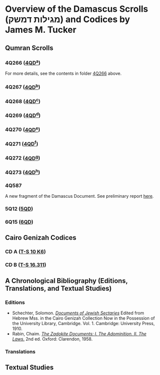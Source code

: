 # Overview of the Damascus Scrolls (מגילות דמשק) and Codices by James M. Tucker

## Qumran Scrolls

### 4Q266 (<a href="https://www.deadseascrolls.org.il/explore-the-archive/search#q='4Q266'">4QD<sup>a</sup></a>)

For more details, see the contents in folder <a href="4Q266/">4Q266</a> above.

### 4Q267 (<a href="https://www.deadseascrolls.org.il/explore-the-archive/search#q='4Q267'">4QD<sup>b</sup></a>)

### 4Q268 (<a href="https://www.deadseascrolls.org.il/explore-the-archive/search#q='4Q268'">4QD<sup>c</sup></a>)

### 4Q269 (<a href="https://www.deadseascrolls.org.il/explore-the-archive/search#q='4Q269'">4QD<sup>d</sup></a>)

### 4Q270 (<a href="https://www.deadseascrolls.org.il/explore-the-archive/search#q='4Q270'">4QD<sup>e</sup></a>)

### 4Q271 (<a href="https://www.deadseascrolls.org.il/explore-the-archive/search#q='4Q271'">4QD<sup>f</sup></a>)

### 4Q272 (<a href="https://www.deadseascrolls.org.il/explore-the-archive/search#q='4Q272'">4QD<sup>g</sup></a>)

### 4Q273 (<a href="https://www.deadseascrolls.org.il/explore-the-archive/search#q='4Q273'">4QD<sup>h</sup></a>)

### 4Q587

A new fragment of the Damascus Document. See preliminary report [here](/editions/4Q587).

### 5Q12 (<a href="https://www.deadseascrolls.org.il/explore-the-archive/search#q='5Q12'">5QD</a>)

### 6Q15 (<a href="https://www.deadseascrolls.org.il/explore-the-archive/search#q='6Q15'">6QD</a>)

## Cairo Genizah Codices

### CD A (<a href="https://cudl.lib.cam.ac.uk/view/MS-TS-00010-K-00006/1">T-S 10 K6</a>)

### CD B (<a href="https://cudl.lib.cam.ac.uk/view/MS-TS-00016-00311/1">T-S 16.311</a>)

## A Chronological Bibliography (Editions, Translations, and Textual Studies)

### Editions

* Schechter, Solomon. <a href="https://ia600404.us.archive.org/33/items/SchechterFragmentsOfAZadokiteWork1910/Schechter-Fragments-of-a-Zadokite-work-1910.pdf">_Documents of Jewish Sectaries_</a> Edited from Hebrew Mss. in the Cairo Genizah Collection Now in the Possession of the University Library, Cambridge. Vol. 1. Cambridge: University Press, 1910.
* Rabin, Chaim. <a href="https://books.google.de/books/about/The_Zadokite_documents.html?id=o2pIAAAAMAAJ&redir_esc=y">_The Zadokite Documents: I. The Adominition. II. The Laws_.</a> 2nd ed. Oxford: Clarendon, 1958.



### Translations

## Textual Studies